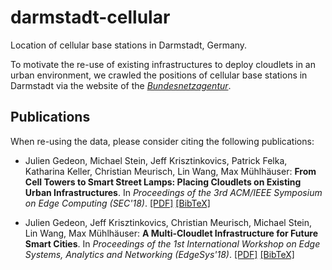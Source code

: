 # darmstadt-cellular
Location of cellular base stations in Darmstadt, Germany.

To motivate the re-use of existing infrastructures to deploy cloudlets in an urban environment, we crawled the positions of cellular base stations in Darmstadt via the website of the [*Bundesnetzagentur*](https://emf3.bundesnetzagentur.de/karte/).

## Publications
When re-using the data, please consider citing the following publications:

* Julien Gedeon, Michael Stein, Jeff Krisztinkovics, Patrick Felka, Katharina Keller, Christian Meurisch, Lin Wang, Max Mühlhäuser: **From Cell Towers to Smart Street Lamps: Placing Cloudlets on Existing Urban Infrastructures**. In *Proceedings of the 3rd ACM/IEEE Symposium on Edge Computing (SEC'18)*. [[PDF]](http://acm-ieee-sec.org/2018/pdfs/SEC2018-5cLAs0rQH8wBym0gnRmRKv/7CSzG7bXu1Mg1fTcDRLjhh/5WnnJJl3Q0USH6Yr8J0i7j.pdf) [[BibTeX]](https://fileserver.tk.informatik.tu-darmstadt.de/JG/bibtex/gedeon2018_sec.bib)

* Julien Gedeon, Jeff Krisztinkovics, Christian Meurisch, Michael Stein, Lin Wang, Max Mühlhäuser: **A Multi-Cloudlet Infrastructure for Future Smart Cities**. In *Proceedings of the 1st International Workshop on Edge Systems, Analytics and Networking (EdgeSys'18)*. [[PDF]](http://linwang.info/docs/edgesys18.pdf) [[BibTeX]](https://fileserver.tk.informatik.tu-darmstadt.de/JG/bibtex/gedeon2018_edgesys.bib)
 

